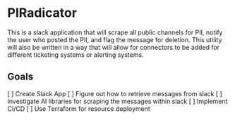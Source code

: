 # PIRadicator
This is a slack application that will scrape all public channels for PII, notify the user who posted the PII, and flag the message for deletion. This utility will also be written in a way that will allow for connectors to be added for different ticketing systems or alerting systems. 

## Goals
[ ] Create Slack App 
[ ] Figure out how to retrieve messages from slack 
[ ] Investigate AI libraries for scraping the messages within slack 
[ ] Implement CI/CD 
[ ] Use Terraform for resource deployment 

